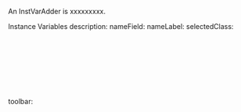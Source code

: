 An InstVarAdder is xxxxxxxxx.Instance Variables	description:		<Object>	nameField:		<Object>	nameLabel:		<Object>	selectedClass:		<Object>	toolbar:		<Object>	typeChoice:		<Object>	typeField:		<Object>	typeLabel:		<Object>description	- xxxxxnameField	- xxxxxnameLabel	- xxxxxselectedClass	- xxxxxtoolbar	- xxxxxtypeChoice	- xxxxxtypeField	- xxxxxtypeLabel	- xxxxx